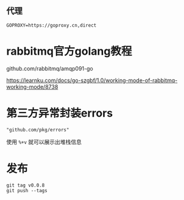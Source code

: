 
## 代理

```
GOPROXY=https://goproxy.cn,direct
```

# rabbitmq官方golang教程

github.com/rabbitmq/amqp091-go

https://learnku.com/docs/go-szgbf/1.0/working-mode-of-rabbitmq-working-mode/8738


# 第三方异常封装errors

```
"github.com/pkg/errors"
```
使用 `%+v` 就可以展示出堆栈信息

# 发布

```shell
git tag v0.0.8
git push --tags 
```
